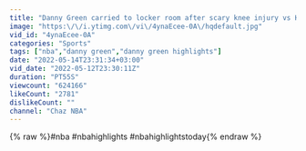 ```yaml
---
title: "Danny Green carried to locker room after scary knee injury vs Heat Game 6"
image: "https:\/\/i.ytimg.com\/vi\/4ynaEcee-0A\/hqdefault.jpg"
vid_id: "4ynaEcee-0A"
categories: "Sports"
tags: ["nba","danny green","danny green highlights"]
date: "2022-05-14T23:31:34+03:00"
vid_date: "2022-05-12T23:30:11Z"
duration: "PT55S"
viewcount: "624166"
likeCount: "2781"
dislikeCount: ""
channel: "Chaz NBA"
---
```

{% raw %}#nba #nbahighlights #nbahighlightstoday{% endraw %}
